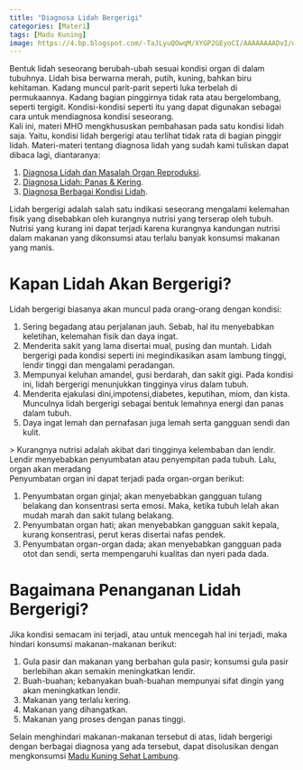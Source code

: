 ```yaml
---
title: "Diagnosa Lidah Bergerigi"
categories: [Materi]
tags: [Madu Kuning]
image: https://4.bp.blogspot.com/-TaJLyuQOwqM/XYGP2GEyoCI/AAAAAAAADvI/oKdQrnUe-_wYefAwx6FIyZRwaX2Rbaj9QCKgBGAsYHg/s1600/201909-mho-lidah.png
---
```


<div>Bentuk lidah seseorang berubah-ubah sesuai kondisi organ di dalam tubuhnya. Lidah bisa berwarna merah, putih, kuning, bahkan biru kehitaman. Kadang muncul parit-parit seperti luka terbelah di permukaannya. Kadang bagian pinggirnya tidak rata atau bergelombang, seperti tergigit. Kondisi-kondisi seperti itu yang dapat digunakan sebagai cara untuk mendiagnosa kondisi seseorang.</div>

<div>Kali ini, materi MHO mengkhususkan pembahasan pada satu kondisi lidah saja. Yaitu, kondisi lidah bergerigi atau terlihat tidak rata di bagian pinggir lidah. Materi-materi tentang diagnosa lidah yang sudah kami tuliskan dapat dibaca lagi, diantaranya:</div>

<ol>
<li><a href="/posts/diagnosa-lidah-dan-permasalahan-organ-reproduksi-fwi" title="Diagnosa Lidah dan Masalah Organ Reproduksi">Diagnosa Lidah dan Masalah Organ Reproduksi</a>.</li>
<li><a href="/posts/diagnosa-lidah-panas-kering-6u1 title="Diagnosa Lidah: Panas & Kering">Diagnosa Lidah: Panas & Kering</a>.</li>
<li><a href="/posts/diagnosa-berbagai-kondisi-lidah-r79" title="Diagnosa Berbagai Kondisi Lidah">Diagnosa Berbagai Kondisi Lidah</a>.</li></ol>

<div>Lidah bergerigi adalah salah satu indikasi seseorang mengalami kelemahan fisik yang disebabkan oleh kurangnya nutrisi yang terserap oleh tubuh. Nutrisi yang kurang ini dapat terjadi karena kurangnya kandungan nutrisi dalam makanan yang dikonsumsi atau terlalu banyak konsumsi makanan yang manis.</div>

<h1>Kapan Lidah Akan Bergerigi?</h1>

<div>Lidah bergerigi biasanya akan muncul pada orang-orang dengan kondisi:</div>

<ol>
<li>Sering begadang atau perjalanan jauh. Sebab, hal itu menyebabkan keletihan, kelemahan fisik dan daya ingat.</li>
<li>Menderita sakit yang lama disertai mual, pusing dan muntah. Lidah bergerigi pada kondisi seperti ini megindikasikan asam lambung tinggi, lendir tinggi dan mengalami peradangan.</li>
<li>Mempunyai keluhan amandel, gusi berdarah, dan sakit gigi. Pada kondisi ini, lidah bergerigi menunjukkan tingginya virus dalam tubuh.</li>
<li>Menderita ejakulasi dini,impotensi,diabetes, keputihan, miom, dan kista. Munculnya lidah bergerigi sebagai bentuk lemahnya energi dan panas dalam tubuh.</li>
<li>Daya ingat lemah dan pernafasan juga lemah serta gangguan sendi dan kulit.</li></ol>

<div>> Kurangnya nutrisi adalah akibat dari tingginya kelembaban dan lendir. Lendir menyebabkan penyumbatan atau penyempitan pada tubuh. Lalu, organ akan meradang</div>

<div>Penyumbatan organ ini dapat terjadi pada organ-organ berikut:</div>

<ol>
<li>Penyumbatan organ ginjal; akan menyebabkan gangguan tulang belakang dan konsentrasi serta emosi. Maka, ketika tubuh lelah akan mudah marah dan sakit tulang belakang.</li>
<li>Penyumbatan organ hati; akan menyebabkan gangguan sakit kepala, kurang konsentrasi, perut keras disertai nafas pendek.</li>
<li>Penyumbatan organ-organ dada; akan menyebabkan gangguan pada otot dan sendi, serta mempengaruhi kualitas dan nyeri pada dada.</li>
</ol>

<h1>Bagaimana Penanganan Lidah Bergerigi?</h1>

<div>Jika kondisi semacam ini terjadi, atau untuk mencegah hal ini terjadi, maka hindari konsumsi makanan-makanan berikut:</div>

<ol>
<li>Gula pasir dan makanan yang berbahan gula pasir; konsumsi gula pasir berlebihan akan semakin meningkatkan lendir.</li>
<li>Buah-buahan; kebanyakan buah-buahan mempunyai sifat dingin yang akan meningkatkan lendir.</li>
<li>Makanan yang terlalu kering.</li>
<li>Makanan yang dihangatkan.</li>
<li>Makanan yang proses dengan panas tinggi.</li></ol>

<div>Selain menghindari makanan-makanan tersebut di atas, lidah bergerigi dengan berbagai diagnosa yang ada tersebut, dapat disolusikan dengan mengkonsumsi <a href="/posts/madu-kuning-sehat-lambung-wk6" title="Madu Kuning Sehat Lambung">Madu Kuning Sehat Lambung</a>.</div>